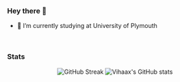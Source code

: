 ### Hey there 👋



- 🔭 I’m currently studying at University of Plymouth


<br>
<h3>Stats</h3>
<div align="center">
  
![GitHub Streak](http://github-readme-streak-stats.herokuapp.com?user=Vihaax&theme=chartreuse-dark&hide_border=true&date_format=M%20j%5B%2C%20Y%5D) ![Vihaax's GitHub stats](https://github-readme-stats.vercel.app/api?username=Vihaax&theme=chartreuse-dark&hide_border=true&show_icons=true)

 </div>
